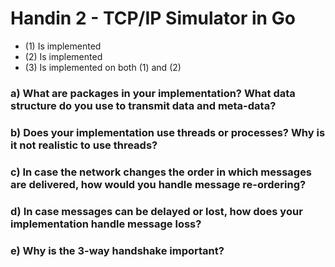 # Handin 2 - TCP/IP Simulator in Go

- (1) Is implemented
- (2) Is implemented
- (3) Is implemented on both (1) and (2)

### a) What are packages in your implementation? What data structure do you use to transmit data and meta-data?

### b) Does your implementation use threads or processes? Why is it not realistic to use threads?

### c) In case the network changes the order in which messages are delivered, how would you handle message re-ordering?

### d) In case messages can be delayed or lost, how does your implementation handle message loss?

### e) Why is the 3-way handshake important?